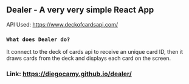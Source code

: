 ## Dealer - A very very simple React App

API Used: https://www.deckofcardsapi.com/

### `What does Dealer do?`

It connect to the deck of cards api to receive an unique card ID, then it draws cards from the deck and displays each card on the screen.

### Link: https://diegocamy.github.io/dealer/

